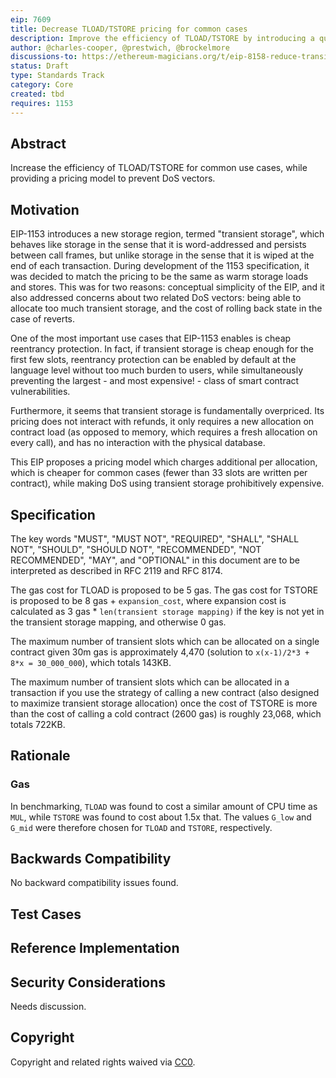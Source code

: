 ```yaml
---
eip: 7609
title: Decrease TLOAD/TSTORE pricing for common cases
description: Improve the efficiency of TLOAD/TSTORE by introducing a quadratic(?) pricing model.
author: @charles-cooper, @prestwich, @brockelmore
discussions-to: https://ethereum-magicians.org/t/eip-8158-reduce-transient-storage-pricing/18435
status: Draft
type: Standards Track
category: Core
created: tbd
requires: 1153
---
```


## Abstract

Increase the efficiency of TLOAD/TSTORE for common use cases, while providing a pricing model to prevent DoS vectors.

## Motivation

EIP-1153 introduces a new storage region, termed "transient storage", which behaves like storage in the sense that it is word-addressed and persists between call frames, but unlike storage in the sense that it is wiped at the end of each transaction. During development of the 1153 specification, it was decided to match the pricing to be the same as warm storage loads and stores. This was for two reasons: conceptual simplicity of the EIP, and it also addressed concerns about two related DoS vectors: being able to allocate too much transient storage, and the cost of rolling back state in the case of reverts.

One of the most important use cases that EIP-1153 enables is cheap reentrancy protection. In fact, if transient storage is cheap enough for the first few slots, reentrancy protection can be enabled by default at the language level without too much burden to users, while simultaneously preventing the largest - and most expensive! - class of smart contract vulnerabilities.

Furthermore, it seems that transient storage is fundamentally overpriced. Its pricing does not interact with refunds, it only requires a new allocation on contract load (as opposed to memory, which requires a fresh allocation on every call), and has no interaction with the physical database.

This EIP proposes a pricing model which charges additional per allocation, which is cheaper for common cases (fewer than 33 slots are written per contract), while making DoS using transient storage prohibitively expensive.

## Specification
The key words "MUST", "MUST NOT", "REQUIRED", "SHALL", "SHALL NOT", "SHOULD", "SHOULD NOT", "RECOMMENDED", "NOT RECOMMENDED", "MAY", and "OPTIONAL" in this document are to be interpreted as described in RFC 2119 and RFC 8174.

The gas cost for TLOAD is proposed to be 5 gas. The gas cost for TSTORE is proposed to be 8 gas + `expansion_cost`, where expansion cost is calculated as 3 gas * `len(transient storage mapping)` if the key is not yet in the transient storage mapping, and otherwise 0 gas.

The maximum number of transient slots which can be allocated on a single contract given 30m gas is approximately 4,470 (solution to `x(x-1)/2*3 + 8*x = 30_000_000`), which totals 143KB.

The maximum number of transient slots which can be allocated in a transaction if you use the strategy of calling a new contract (also designed to maximize transient storage allocation) once the cost of TSTORE is more than the cost of calling a cold contract (2600 gas) is roughly 23,068, which totals 722KB.

## Rationale

### Gas

In benchmarking, `TLOAD` was found to cost a similar amount of CPU time as `MUL`, while `TSTORE` was found to cost about 1.5x that. The values `G_low` and `G_mid` were therefore chosen for `TLOAD` and `TSTORE`, respectively.

## Backwards Compatibility

No backward compatibility issues found.

## Test Cases

## Reference Implementation

## Security Considerations

Needs discussion.

## Copyright

Copyright and related rights waived via [CC0](../LICENSE.md).
